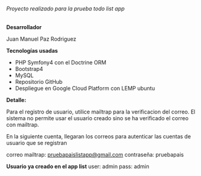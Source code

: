###### Proyecto realizado para la prueba todo list app

**Desarrollador**

Juan Manuel Paz Rodriguez

**Tecnologías usadas**
- PHP Symfony4 con el Doctrine ORM
- Bootstrap4
- MySQL
- Repositorio GitHub
- Despliegue en Google Cloud Platform con LEMP ubuntu 

**Detalle:**

Para el registro de usuario, utilice mailtrap para la verificacion del correo. El sistema no permite usar el usuario creado sino se ha verificado el correo con mailtrap.

En la siguiente cuenta, llegaran los correos para autenticar las cuentas de usuario que se registran

correo mailtrap: pruebapaislistapp@gmail.com
contraseña: pruebapais

**Usuario ya creado en el app list**
user: admin
pass: admin
